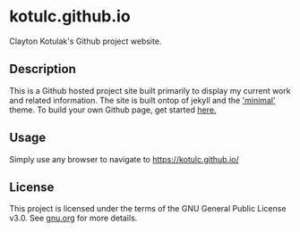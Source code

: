 # kotulc.github.io
Clayton Kotulak's Github project website.  

## Description

This is a Github hosted project site built primarily to display my current work and related information. The site is built ontop of jekyll and the ['minimal'](https://github.com/pages-themes/minimal) theme. To build your own Github page, get started [here.](https://pages.github.com/)  

## Usage

Simply use any browser to navigate to https://kotulc.github.io/  

## License

This project is licensed under the terms of the GNU General Public License v3.0. See [gnu.org](https://www.gnu.org/licenses/gpl-3.0.en.html) for more details.  
